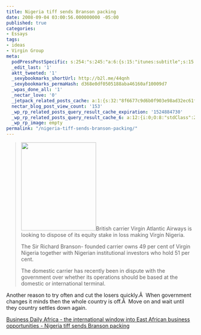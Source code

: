 ```yaml
---
title: Nigeria tiff sends Branson packing
date: 2008-09-04 03:00:56.000000000 -05:00
published: true
categories:
- Essays
tags:
- ideas
- Virgin Group
meta:
  podPressPostSpecific: s:254:"s:245:"a:6:{s:15:"itunes:subtitle";s:15:"##PostExcerpt##";s:14:"itunes:summary";s:15:"##PostExcerpt##";s:15:"itunes:keywords";s:17:"##WordPressCats##";s:13:"itunes:author";s:10:"##Global##";s:15:"itunes:explicit";s:2:"No";s:12:"itunes:block";s:2:"No";}";";
  _edit_last: '1'
  aktt_tweeted: '1'
  _sexybookmarks_shortUrl: http://b2l.me/44qnh
  _sexybookmarks_permaHash: d368e0df0505188aba46160af10009d7
  _wpas_done_all: '1'
  _nectar_love: '0'
  _jetpack_related_posts_cache: a:1:{s:32:"8f6677c9d6b0f903e98ad32ec61f8deb";a:2:{s:7:"expires";i:1470417090;s:7:"payload";a:3:{i:0;a:1:{s:2:"id";i:190;}i:1;a:1:{s:2:"id";i:377;}i:2;a:1:{s:2:"id";i:351;}}}}
  nectar_blog_post_view_count: '153'
  _wp_rp_related_posts_query_result_cache_expiration: '1524884730'
  _wp_rp_related_posts_query_result_cache_6: a:12:{i:0;O:8:"stdClass":2:{s:7:"post_id";s:4:"1038";s:5:"score";s:18:"105.80208800307594";}i:1;O:8:"stdClass":2:{s:7:"post_id";s:3:"874";s:5:"score";s:17:"86.94951469021218";}i:2;O:8:"stdClass":2:{s:7:"post_id";s:4:"1176";s:5:"score";s:15:"83.771877439397";}i:3;O:8:"stdClass":2:{s:7:"post_id";s:4:"1058";s:5:"score";s:15:"83.771877439397";}i:4;O:8:"stdClass":2:{s:7:"post_id";s:4:"1085";s:5:"score";s:17:"81.58859020114053";}i:5;O:8:"stdClass":2:{s:7:"post_id";s:4:"1311";s:5:"score";s:16:"75.0350814681982";}i:6;O:8:"stdClass":2:{s:7:"post_id";s:3:"377";s:5:"score";s:17:"55.75419863809495";}i:7;O:8:"stdClass":2:{s:7:"post_id";s:3:"809";s:5:"score";s:17:"54.75070815120299";}i:8;O:8:"stdClass":2:{s:7:"post_id";s:4:"1052";s:5:"score";s:17:"54.68466847393522";}i:9;O:8:"stdClass":2:{s:7:"post_id";s:4:"1196";s:5:"score";s:17:"53.24867270108744";}i:10;O:8:"stdClass":2:{s:7:"post_id";s:4:"1178";s:5:"score";s:17:"53.24867270108744";}i:11;O:8:"stdClass":2:{s:7:"post_id";s:4:"1417";s:5:"score";s:17:"51.06538546283096";}}
  _wp_rp_image: empty
permalink: "/nigeria-tiff-sends-branson-packing/"
---
```

<blockquote><img class="alignright size-medium wp-image-56" title="Richard Branson" src="{{ site.baseurl }}/posts/2008/09/richardbranson.jpg" alt="" width="200" height="236" />British carrier Virgin Atlantic Airways is looking to dispose of its equity stake in loss making Virgin Nigeria.

The Sir Richard Branson- founded carrier owns 49 per cent of Virgin Nigeria together with Nigerian institutional investors who hold 51 per cent.

The domestic carrier has recently been in dispute with the government over whether its operations should be based at the domestic or international terminal.</p></blockquote>
<p>Another reason to try often and cut the losers quickly.Â  When government changes it minds then the whole country is off.Â  Move on and wait until they country settles down again.

<a href="http://www.bdafrica.com/index.php?option=com_content&amp;task=view&amp;id=9498&amp;Itemid=5810" rel="nofollow">Business Daily Africa - the international window into East African business opportunities - Nigeria tiff sends Branson packing</a></p>

